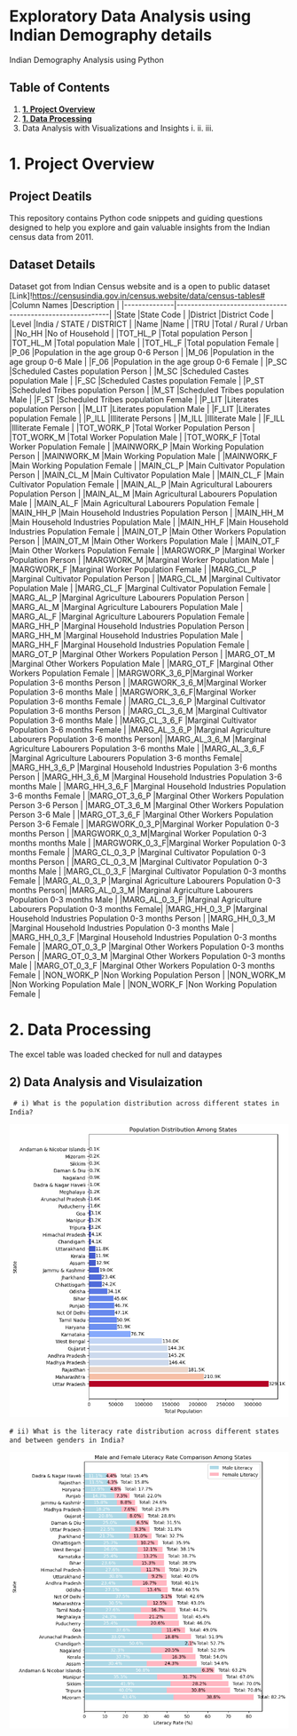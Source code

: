 # Exploratory Data Analysis using Indian Demography details
Indian Demography Analysis using Python

## Table of Contents
1) [**1. Project Overview**](#Overview)
2) [**1. Data Processing**](#process)
3) Data Analysis with Visualizations and Insights
     i.
     ii.
     iii.
 

# 1. Project Overview <a class="anchor" id="Overview"></a>

## Project Deatils
This repository contains Python code snippets and guiding questions designed to help you explore and gain valuable insights from the Indian census data from 2011.



## Dataset Details
Dataset got from Indian Census website and is a open to public dataset [Link]!https://censusindia.gov.in/census.website/data/census-tables#
|Column Names  |Description                                                |
|--------------|-----------------------------------------------------------|
|State         |State Code                                                 |
|District      |District Code                                              |
|Level         |India / STATE / DISTRICT                                   |
|Name          |Name                                                       |
|TRU           |Total / Rural  / Urban                                     |
|No_HH         |No of Household                                            |
|TOT_HL_P         |Total population Person                                    |
|TOT_HL_M         |Total population Male                                      |
|TOT_HL_F         |Total population Female                                    |
|P_06          |Population in the age group 0-6 Person                     |
|M_06          |Population in the age group 0-6 Male                       |
|F_06          |Population in the age group 0-6 Female                     |
|P_SC          |Scheduled Castes population Person                         |
|M_SC          |Scheduled Castes population Male                           |
|F_SC          |Scheduled Castes population Female                         |
|P_ST          |Scheduled Tribes population Person                         |
|M_ST          |Scheduled Tribes population Male                           |
|F_ST          |Scheduled Tribes population Female                         |
|P_LIT         |Literates population Person                                |
|M_LIT         |Literates population Male                                  |
|F_LIT         |Literates population Female                                |
|P_ILL         |Illiterate Persons                                         |
|M_ILL         |Illiterate Male                                            |
|F_ILL         |Illiterate Female                                          |
|TOT_WORK_P    |Total Worker Population Person                             |
|TOT_WORK_M    |Total Worker Population Male                               |
|TOT_WORK_F    |Total Worker Population Female                             |
|MAINWORK_P    |Main Working Population Person                             |
|MAINWORK_M    |Main Working Population Male                               |
|MAINWORK_F    |Main Working Population Female                             |
|MAIN_CL_P     |Main Cultivator Population Person                          |
|MAIN_CL_M     |Main Cultivator Population Male                            |
|MAIN_CL_F     |Main Cultivator Population Female                          |
|MAIN_AL_P     |Main Agricultural Labourers Population Person              |
|MAIN_AL_M     |Main Agricultural Labourers Population Male                |
|MAIN_AL_F     |Main Agricultural Labourers Population Female              |
|MAIN_HH_P     |Main Household Industries Population Person                |
|MAIN_HH_M     |Main Household Industries Population Male                  |
|MAIN_HH_F     |Main Household Industries Population Female                |
|MAIN_OT_P     |Main Other Workers Population Person                       |
|MAIN_OT_M     |Main Other Workers Population Male                         |
|MAIN_OT_F     |Main Other Workers Population Female                       |
|MARGWORK_P    |Marginal Worker Population Person                          |
|MARGWORK_M    |Marginal Worker Population Male                            |
|MARGWORK_F    |Marginal Worker Population Female                          |
|MARG_CL_P     |Marginal Cultivator Population Person                      |
|MARG_CL_M     |Marginal Cultivator Population Male                        |
|MARG_CL_F     |Marginal Cultivator Population Female                      |
|MARG_AL_P     |Marginal Agriculture Labourers Population Person           |
|MARG_AL_M     |Marginal Agriculture Labourers Population Male             |
|MARG_AL_F     |Marginal Agriculture Labourers Population Female           |
|MARG_HH_P     |Marginal Household Industries Population Person            |
|MARG_HH_M     |Marginal Household Industries Population Male              |
|MARG_HH_F     |Marginal Household Industries Population Female            |
|MARG_OT_P     |Marginal Other Workers Population Person                   |
|MARG_OT_M     |Marginal Other Workers Population Male                     |
|MARG_OT_F     |Marginal Other Workers Population Female                   |
|MARGWORK_3_6_P|Marginal Worker Population 3-6 months Person               |
|MARGWORK_3_6_M|Marginal Worker Population 3-6 months Male                 |
|MARGWORK_3_6_F|Marginal Worker Population 3-6 months Female               |
|MARG_CL_3_6_P |Marginal Cultivator Population 3-6 months Person           |
|MARG_CL_3_6_M |Marginal Cultivator Population 3-6 months Male             |
|MARG_CL_3_6_F |Marginal Cultivator Population 3-6 months Female           |
|MARG_AL_3_6_P |Marginal Agriculture Labourers Population 3-6 months Person|
|MARG_AL_3_6_M |Marginal Agriculture Labourers Population 3-6 months Male  |
|MARG_AL_3_6_F |Marginal Agriculture Labourers Population 3-6 months Female|
|MARG_HH_3_6_P |Marginal Household Industries Population 3-6 months Person |
|MARG_HH_3_6_M |Marginal Household Industries Population 3-6 months Male   |
|MARG_HH_3_6_F |Marginal Household Industries Population 3-6 months Female |
|MARG_OT_3_6_P |Marginal Other Workers Population Person 3-6 Person        |
|MARG_OT_3_6_M |Marginal Other Workers Population Person 3-6 Male          |
|MARG_OT_3_6_F |Marginal Other Workers Population Person 3-6 Female        |
|MARGWORK_0_3_P|Marginal Worker Population 0-3 months Person               |
|MARGWORK_0_3_M|Marginal Worker Population 0-3 months months Male          |
|MARGWORK_0_3_F|Marginal Worker Population 0-3 months Female               |
|MARG_CL_0_3_P |Marginal Cultivator Population 0-3 months Person           |
|MARG_CL_0_3_M |Marginal Cultivator Population 0-3 months Male             |
|MARG_CL_0_3_F |Marginal Cultivator Population 0-3 months Female           |
|MARG_AL_0_3_P |Marginal Agriculture Labourers Population 0-3 months Person|
|MARG_AL_0_3_M |Marginal Agriculture Labourers Population 0-3 months Male  |
|MARG_AL_0_3_F |Marginal Agriculture Labourers Population 0-3 months Female|
|MARG_HH_0_3_P |Marginal Household Industries Population 0-3 months Person |
|MARG_HH_0_3_M |Marginal Household Industries Population 0-3 months Male   |
|MARG_HH_0_3_F |Marginal Household Industries Population 0-3 months Female |
|MARG_OT_0_3_P |Marginal Other Workers Population 0-3 months Person        |
|MARG_OT_0_3_M |Marginal Other Workers Population 0-3 months Male          |
|MARG_OT_0_3_F |Marginal Other Workers Population 0-3 months Female        |
|NON_WORK_P    |Non Working Population Person                              |
|NON_WORK_M    |Non Working Population Male                                |
|NON_WORK_F    |Non Working Population Female                              |


# 2. Data Processing <a class="anchor" id="process"></a>
The excel table was loaded checked for null and dataypes

## 2) Data Analysis and Visulaization
     # i) What is the population distribution across different states in India?
![Alt text](image.png)
  
    # ii) What is the literacy rate distribution across different states and between genders in India?
![Alt text](image-1.png)
